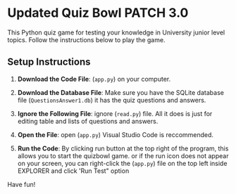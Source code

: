 # Updated Quiz Bowl PATCH 3.0

This Python quiz game for testing your knowledge in University junior level topics. Follow the instructions below to play the game.

## Setup Instructions


1. **Download the Code File**:  (`app.py`) on your computer.

2. **Download the Database File**: Make sure you have the SQLite database file (`QuestionsAnswer1.db`) it has  the quiz questions and answers.

3. **Ignore the Following File**: ignore (`read.py`) file. All it does is just for editing table and lists of questions and answers.

4. **Open the File**: open (`app.py`) Visual Studio Code is reccommended.

5. **Run the Code**: By clicking run button at the top right of the program, this allows you to start the quizbowl game. or if the run icon does not appear on your screen, you can right-click the (`app.py`) file on the top left inside EXPLORER and click 'Run Test" option

Have fun!